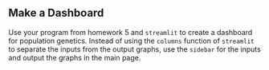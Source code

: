 ## Make a Dashboard

Use your program from homework 5 and `streamlit` to create a dashboard for population genetics. Instead of using the `columns` function of `streamlit` to separate the inputs from the output graphs, use the `sidebar` for the inputs and output the graphs in the main page.
